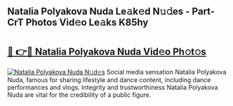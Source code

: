 ## Natalia Polyakova Nuda Le𝚊k𝚎d N𝚞𝚍es - Part-CrT Photos Vid𝚎o Le𝚊ks K85hy

# <h2><a href="http://fbbu4o.evod.top/?m=Natalia+Polyakova+Nuda">🔗 👉🔴 Natalia Polyakova Nuda Vid𝚎o Ph𝚘t𝚘s</a></h2>

[![Natalia Polyakova Nuda N𝚞d𝚎s](https://i.imgur.com/8V9OHl7.gif)](http://fbbu4o.evod.top/?m=Natalia+Polyakova+Nuda)
Social media sensation Natalia Polyakova Nuda, famous for sharing lifestyle and dance content, including dance performances and vlogs. Integrity and trustworthiness Natalia Polyakova Nuda are vital for the credibility of a public figure. 

